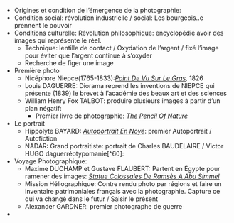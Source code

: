 - Origines et condition de l’émergence de la photographie:
- Condition social: révolution industrielle / social: Les bourgeois..e prennent le pouvoir
- Conditions culturelle: Révolution philosophique: encyclopédie avoir des images qui représente le réel.
	- Technique: lentille de contact / Oxydation de l’argent / fixé l’image pour éviter que l’argent continue à s’oxyder
	- Recherche de figer une image
- Première photo
	- Nicéphore Niepce(1765-1833):[*Point De Vu Sur Le Gras*](https://upload.wikimedia.org/wikipedia/commons/thumb/5/5c/View_from_the_Window_at_Le_Gras%2C_Joseph_Nicéphore_Niépce.jpg/260px-View_from_the_Window_at_Le_Gras%2C_Joseph_Nicéphore_Niépce.jpg)*,* 1826
	- Louis DAGUERRE: Diorama reprend les inventions de NIEPCE qui présente (1839) le brevet à l’académie des beaux art et des sciences
	- William Henry Fox TALBOT: produire plusieurs images à partir d’un plan négatif:
		- Premier livre de photographie: [*The Pencil Of Nature*](https://www.beaux-arts.ca/sites/default/files/styles/ngc_scale_1200/public/pennatplate1combo_0.jpg?itok=K4_OJ-6-&timestamp=1546012877)
- Le portrait
	- Hippolyte BAYARD: [*Autoportrait En Noyé*](https://www.connaissancedesarts.com/wp-content/uploads/2020/08/hippolyte_bayard_selfe28090portrait_as_a_drowned_man_le_noye_1840.jpg): premier Autoportrait / Autofiction
	- NADAR: Grand portraitiste: portrait de Charles BAUDELAIRE / Victor HUGO daguerréotypomanie[^60]:
- Voyage Photographique:
	- Maxime DUCHAMP et Gustave FLAUBERT: Partent en Égypte pour ramener des images: [*Statue Colossales De Ramsès A Abu Simmel*](https://www.meisterdrucke.fr/kunstwerke/500px/Maxime%20Du%20Camp%20-%20Colossal%20statue%20of%20Ramesses%20II%20at%20Abu%20Simbel%201850%20%20-%20%28MeisterDrucke-237935%29.jpg)
	- Mission Héliographique: Contre rendu photo par régions et faire un inventaire patrimoniales français avec la photographie. Capture ce qui va changé dans le futur / Saisir le présent
	- Alexander GARDNER: premier photographe de guerre
-